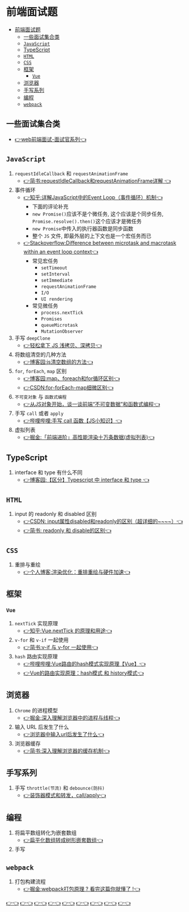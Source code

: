 # 前端面试题

<!-- TOC -->

- [前端面试题](#前端面试题)
  - [一些面试集合类](#一些面试集合类)
  - [`JavaScript`](#javascript)
  - [TypeScript](#typescript)
  - [`HTML`](#html)
  - [`CSS`](#css)
  - [框架](#框架)
    - [`Vue`](#vue)
  - [浏览器](#浏览器)
  - [手写系列](#手写系列)
  - [编程](#编程)
  - [`webpack`](#webpack)

<!-- /TOC -->

## 一些面试集合类
  - [👉web前端面试-面试官系列👈](https://vue3js.cn/interview/webpack/Loader_Plugin.html)

## `JavaScript`
1. `requestIdleCallback` 和 `requestAnimationFrame`
    - [👉简书:requestIdleCallback和requestAnimationFrame详解
👈](https://www.jianshu.com/p/2771cb695c81)
2. 事件循环
    - [👉知乎:详解JavaScript中的Event Loop（事件循环）机制👈](https://zhuanlan.zhihu.com/p/33058983)
      - 下面的评论补充
      - `new Promise()`应该不是个微任务, 这个应该是个同步任务, `Promise.resolve().then()`这个应该才是微任务
      - `new Promise`中传入的执行器函数是同步函数
      - 整个 `JS` 文件, 即最外层的上下文也是一个宏任务而已
    - [👉Stackoverflow:Difference between microtask and macrotask within an event loop context👈](https://stackoverflow.com/questions/25915634/difference-between-microtask-and-macrotask-within-an-event-loop-context/30910084#30910084)
      - 常见宏任务
        - `setTimeout`
        - `setInterval`
        - `setImmediate`
        - `requestAnimationFrame`
        - `I/O`
        - `UI rendering`
      - 常见微任务
        - `process.nextTick`
        - `Promises`
        - `queueMicrotask`
        - `MutationObserver`
4. 手写 `deepClone`
    - [👉轻松拿下 JS 浅拷贝、深拷贝👈](https://juejin.cn/post/7072528644739956773)
5. 将数组清空的几种方法
    - [👉博客园:js清空数组的方法👈](https://www.cnblogs.com/jichi/p/10516576.html)
6. `for`, `forEach`, `map` 区别
    - [👉博客园:map、foreach和for循环区别👈](https://www.cnblogs.com/huangqiao/p/12190806.html)
    - [👉CSDN:for-forEach-map细微区别👈](https://blog.csdn.net/qq_45327886/article/details/120647911)
7. `不可变对象` 与 `函数式编程`
    - [👉从JS对象开始，谈一谈前端“不可变数据”和函数式编程👈](https://juejin.cn/post/6844903470718255118)
8. 手写 `call` 或者 `apply`
    - [👉哔哩哔哩:手写 call 函数【JS小知识】👈](https://www.bilibili.com/video/BV1XL4y1H71s)
9. 虚拟列表
    - [👉掘金:「前端进阶」高性能渲染十万条数据(虚拟列表)👈](https://juejin.cn/post/6844903982742110216)
## TypeScript
1. interface 和 type 有什么不同
    - [👉博客园:【区分】Typescript 中 interface 和 type 👈](https://www.cnblogs.com/EnSnail/p/11233592.html#)

## `HTML`
1. input 的 readonly 和 disabled 区别
    - [👉CSDN: input属性disabled和readonly的区别（超详细的~~~~）👈](https://blog.csdn.net/qq_42033495/article/details/83091263)
    - [👉简书: readonly 和 disable的区别👈](https://www.jianshu.com/p/15cd0071573d)


## `CSS`
1. 重排与重绘
    - [👉个人博客:渲染优化：重排重绘与硬件加速👈](http://www.yangzicong.com/article/9)

## 框架
### `Vue`
1. `nextTick` 实现原理
    - [👉知乎:Vue.nextTick 的原理和用途👈](https://zhuanlan.zhihu.com/p/174396758)
2. `v-for` 和 `v-if` 一起使用
    - [👉简书:v-if 与 v-for 一起使用👈](https://www.jianshu.com/p/67091d942bb0)
3. `hash` 路由实现原理
    - [👉哔哩哔哩:Vue路由的hash模式实现原理【Vue】👈](https://www.bilibili.com/video/BV13i4y1L7Qn)
    - [👉Vue的路由实现原理：hash模式 和 history模式👈](https://blog.csdn.net/weixin_42752574/article/details/108457614)
## 浏览器
1. `Chrome` 的进程模型
    - [👉掘金:深入理解浏览器中的进程与线程👈](https://juejin.cn/post/6991849728493256741)
2. 输入 URL 后发生了什么
    - [👉浏览器中输入url后发生了什么👈](https://www.jianshu.com/p/c1dfc6caa520)
3. 浏览器缓存
    - [👉简书:深入理解浏览器的缓存机制👈](https://www.jianshu.com/p/54cc04190252)

## 手写系列
1. 手写 `throttle(节流)` 和 `debounce(防抖)`
    - [👉装饰器模式和转发，call/apply👈](https://zh.javascript.info/call-apply-decorators#jie-liu-zhuang-shi-qi)

## 编程
1. 将扁平数组转化为嵌套数组
    - [👉扁平化数组转成树形嵌套数组👈](https://juejin.cn/post/7098649784562483230)
2. 手写 


## `webpack`
1. 打包构建流程
    - [👉掘金:webpack打包原理 ? 看完这篇你就懂了 !👈](https://juejin.cn/post/6844904038543130637#heading-9)


[👉👈]()
[👉👈]()
[👉👈]()
[👉👈]()
[👉👈]()
[👉👈]()
[👉👈]()
[👉👈]()
[👉👈]()